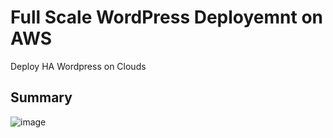# Full Scale WordPress Deployemnt on AWS
Deploy HA Wordpress on Clouds

## Summary

![image](https://user-images.githubusercontent.com/14816505/183478301-7c0b21a7-908f-4ead-94bc-7bec3ecbe860.png)


